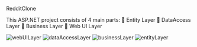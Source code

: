  RedditClone 

This ASP.NET project consists of 4 main parts:
:pushpin: Entity Layer
:pushpin: DataAccess Layer
:pushpin: Business Layer
:pushpin: Web UI Layer 

![webUILayer](https://user-images.githubusercontent.com/75935753/115037508-34725f00-9ed7-11eb-8a29-483eac50d6aa.png)
![dataAccessLayer](https://user-images.githubusercontent.com/75935753/115037492-32100500-9ed7-11eb-8dc2-8bac6bf8f6c1.jpg)
![businessLayer](https://user-images.githubusercontent.com/75935753/115037482-30464180-9ed7-11eb-8cba-a15665f854be.jpg)
![entityLayer](https://user-images.githubusercontent.com/75935753/115037502-33413200-9ed7-11eb-8d61-8909efcb18f2.jpg)
